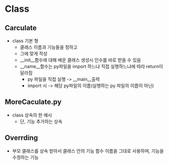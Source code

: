# Class 


## Carculate 
- class 기본 형 
  - 클래스 이름과 기능들을 정하고 
  - 그에 맞게 작성 
  - __init__함수에 대해 배운 클래스 생성시 인수를 바로 받을 수 있음 
  - __name__함수는 py파일을 import 하느냐 직접 실행하느냐에 따라 return이 달라짐 
    - py 파일을 직접 실행 -> __main__출력 
    - import 시 -> 해당 py파일의 이름(실행하는 py 파일의 이름이 아닌)

## MoreCaculate.py 
- class 상속의 한 예시 
  - 단, 기능 추가하는 상속 

## Overrding 
- 부모 클래스를 상속 받아서 클래스 안의 기능 함수 이름을 그대로 사용하며, 기능을 수정하는 기능 
